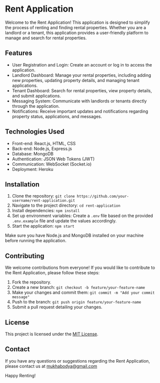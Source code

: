 # Rent Application

Welcome to the Rent Application! This application is designed to simplify the process of renting and finding rental properties. Whether you are a landlord or a tenant, this application provides a user-friendly platform to manage and search for rental properties.

## Features

- User Registration and Login: Create an account or log in to access the application.
- Landlord Dashboard: Manage your rental properties, including adding new properties, updating property details, and managing tenant applications.
- Tenant Dashboard: Search for rental properties, view property details, and submit applications.
- Messaging System: Communicate with landlords or tenants directly through the application.
- Notifications: Receive important updates and notifications regarding property status, applications, and messages.

## Technologies Used

- Front-end: React.js, HTML, CSS
- Back-end: Node.js, Express.js
- Database: MongoDB
- Authentication: JSON Web Tokens (JWT)
- Communication: WebSocket (Socket.io)
- Deployment: Heroku

## Installation

1. Clone the repository: `git clone https://github.com/your-username/rent-application.git`
2. Navigate to the project directory: `cd rent-application`
3. Install dependencies: `npm install`
4. Set up environment variables: Create a `.env` file based on the provided `.env.example` file and update the values accordingly.
5. Start the application: `npm start`

Make sure you have Node.js and MongoDB installed on your machine before running the application.

## Contributing

We welcome contributions from everyone! If you would like to contribute to the Rent Application, please follow these steps:

1. Fork the repository.
2. Create a new branch: `git checkout -b feature/your-feature-name`
3. Make your changes and commit them: `git commit -m "Add your commit message"`
4. Push to the branch: `git push origin feature/your-feature-name`
5. Submit a pull request detailing your changes.

## License

This project is licensed under the [MIT License](LICENSE).

## Contact

If you have any questions or suggestions regarding the Rent Application, please contact us at mukhabodya@gmail.com

Happy Renting!
